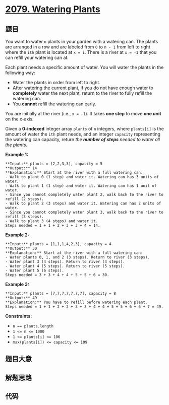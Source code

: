 # [2079. Watering Plants](https://leetcode.com/problems/watering-plants)

## 题目

You want to water `n` plants in your garden with a watering can. The plants
are arranged in a row and are labeled from `0` to `n - 1` from left to right
where the `ith` plant is located at `x = i`. There is a river at `x = -1` that
you can refill your watering can at.

Each plant needs a specific amount of water. You will water the plants in the
following way:

  * Water the plants in order from left to right.
  * After watering the current plant, if you do not have enough water to **completely** water the next plant, return to the river to fully refill the watering can.
  * You **cannot** refill the watering can early.

You are initially at the river (i.e., `x = -1`). It takes **one step** to move
**one unit** on the x-axis.

Given a **0-indexed** integer array `plants` of `n` integers, where
`plants[i]` is the amount of water the `ith` plant needs, and an integer
`capacity` representing the watering can capacity, return _the **number of
steps** needed to water all the plants_.



**Example 1:**

    
    
    **Input:** plants = [2,2,3,3], capacity = 5
    **Output:** 14
    **Explanation:** Start at the river with a full watering can:
    - Walk to plant 0 (1 step) and water it. Watering can has 3 units of water.
    - Walk to plant 1 (1 step) and water it. Watering can has 1 unit of water.
    - Since you cannot completely water plant 2, walk back to the river to refill (2 steps).
    - Walk to plant 2 (3 steps) and water it. Watering can has 2 units of water.
    - Since you cannot completely water plant 3, walk back to the river to refill (3 steps).
    - Walk to plant 3 (4 steps) and water it.
    Steps needed = 1 + 1 + 2 + 3 + 3 + 4 = 14.
    

**Example 2:**

    
    
    **Input:** plants = [1,1,1,4,2,3], capacity = 4
    **Output:** 30
    **Explanation:** Start at the river with a full watering can:
    - Water plants 0, 1, and 2 (3 steps). Return to river (3 steps).
    - Water plant 3 (4 steps). Return to river (4 steps).
    - Water plant 4 (5 steps). Return to river (5 steps).
    - Water plant 5 (6 steps).
    Steps needed = 3 + 3 + 4 + 4 + 5 + 5 + 6 = 30.
    

**Example 3:**

    
    
    **Input:** plants = [7,7,7,7,7,7,7], capacity = 8
    **Output:** 49
    **Explanation:** You have to refill before watering each plant.
    Steps needed = 1 + 1 + 2 + 2 + 3 + 3 + 4 + 4 + 5 + 5 + 6 + 6 + 7 = 49.
    



**Constraints:**

  * `n == plants.length`
  * `1 <= n <= 1000`
  * `1 <= plants[i] <= 106`
  * `max(plants[i]) <= capacity <= 109`


## 题目大意

## 解题思路

## 代码

```javascript

```
